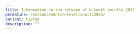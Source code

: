 ```yaml
---
title: Information on the release of N Level results 2023
permalink: /announcements/nlevelresults2023/
variant: tiptap
description: ""
---
```

